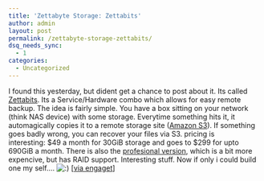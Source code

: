 ```yaml
---
title: 'Zettabyte Storage: Zettabits'
author: admin
layout: post
permalink: /zettabyte-storage-zettabits/
dsq_needs_sync:
  - 1
categories:
  - Uncategorized
---
```

I found this yesterday, but dident get a chance to post about it. Its called [Zettabits][1]. Its a Service/Hardware combo which allows for easy remote backup. The idea is fairly simple. You have a box sitting on your network (think NAS device) with some storage. Everytime something hits it, it automagically copies it to a remote storage site ([Amazon S3][2]). If something goes badly wrong, you can recover your files via S3. pricing is interesting:&nbsp;$49 a month for 30GiB storage and goes to $299 for upto 690GiB a month. There is also the [profesional version][3], which is a bit more expencive, but has RAID support. Interesting stuff. Now if only i could build one my self&#8230;. <img src="http://blog.lotas-smartman.net/wp-includes/images/smilies/icon_smile.gif" alt=":)" class="wp-smiley" /> [[via engaget][4]]

 [1]: http://zettabytestorage.com/Zettabits/Service%20Plans/Zettabits/
 [2]: http://www.amazon.com/s3
 [3]: http://zettabytestorage.com/Zettabits/Service%20Plans/Zettabits%20Pro/
 [4]: http://www.engadget.com/2006/10/25/zettabyte-zbox-automates-off-site-backups/